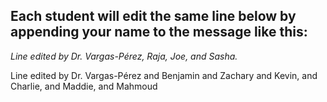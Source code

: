 ## Each student will edit the same line below by appending your name to the message like this:
*Line edited by Dr. Vargas-Pérez, Raja, Joe, and Sasha.*

Line edited by Dr. Vargas-Pérez and Benjamin and Zachary and Kevin, and Charlie, and Maddie, and Mahmoud



